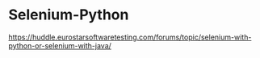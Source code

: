 # Selenium-Python
https://huddle.eurostarsoftwaretesting.com/forums/topic/selenium-with-python-or-selenium-with-java/
